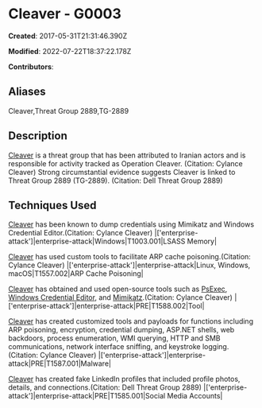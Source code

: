 # Cleaver - G0003

**Created**: 2017-05-31T21:31:46.390Z

**Modified**: 2022-07-22T18:37:22.178Z

**Contributors**: 

## Aliases

Cleaver,Threat Group 2889,TG-2889

## Description

[Cleaver](https://attack.mitre.org/groups/G0003) is a threat group that has been attributed to Iranian actors and is responsible for activity tracked as Operation Cleaver. (Citation: Cylance Cleaver) Strong circumstantial evidence suggests Cleaver is linked to Threat Group 2889 (TG-2889). (Citation: Dell Threat Group 2889)

## Techniques Used


[Cleaver](https://attack.mitre.org/groups/G0003) has been known to dump credentials using Mimikatz and Windows Credential Editor.(Citation: Cylance Cleaver)
|['enterprise-attack']|enterprise-attack|Windows|T1003.001|LSASS Memory|


[Cleaver](https://attack.mitre.org/groups/G0003) has used custom tools to facilitate ARP cache poisoning.(Citation: Cylance Cleaver)
|['enterprise-attack']|enterprise-attack|Linux, Windows, macOS|T1557.002|ARP Cache Poisoning|


[Cleaver](https://attack.mitre.org/groups/G0003) has obtained and used open-source tools such as [PsExec](https://attack.mitre.org/software/S0029), [Windows Credential Editor](https://attack.mitre.org/software/S0005), and [Mimikatz](https://attack.mitre.org/software/S0002).(Citation: Cylance Cleaver)
|['enterprise-attack']|enterprise-attack|PRE|T1588.002|Tool|


[Cleaver](https://attack.mitre.org/groups/G0003) has created customized tools and payloads for functions including ARP poisoning, encryption, credential dumping, ASP.NET shells, web backdoors, process enumeration, WMI querying, HTTP and SMB communications, network interface sniffing, and keystroke logging.(Citation: Cylance Cleaver)
|['enterprise-attack']|enterprise-attack|PRE|T1587.001|Malware|


[Cleaver](https://attack.mitre.org/groups/G0003) has created fake LinkedIn profiles that included profile photos, details, and connections.(Citation: Dell Threat Group 2889)
|['enterprise-attack']|enterprise-attack|PRE|T1585.001|Social Media Accounts|

